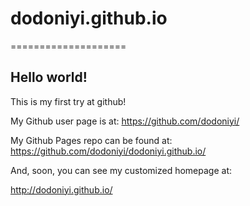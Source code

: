 # dodoniyi.github.io
====================

## Hello world!

This is my first try at github!

My Github user page is at: 
https://github.com/dodoniyi/

My Github Pages repo can be found at:  
https://github.com/dodoniyi/dodoniyi.github.io/

And, soon, you can see my customized homepage at:

http://dodoniyi.github.io/
